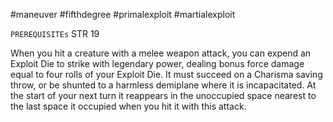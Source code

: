 #maneuver #fifthdegree #primalexploit #martialexploit 

`PREREQUISITEs`
STR 19

When you hit a creature with a melee weapon attack, you can expend an Exploit Die to strike with legendary power, dealing bonus force damage equal to four rolls of your Exploit Die. It must succeed on a Charisma saving throw, or be shunted to a harmless demiplane where it is incapacitated. At the start of your next turn it reappears in the unoccupied space nearest to the last space it occupied when you hit it with this attack.